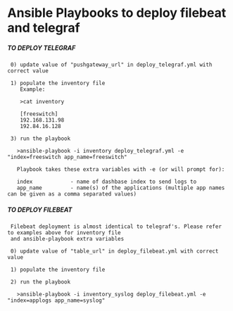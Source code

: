 # Ansible Playbooks to deploy filebeat and telegraf

##### TO DEPLOY TELEGRAF #####

     0) update value of "pushgateway_url" in deploy_telegraf.yml with correct value

     1) populate the inventory file
        Example:

        >cat inventory
        
        [freeswitch]
        192.168.131.98
        192.84.16.128

     3) run the playbook

       >ansible-playbook -i inventory deploy_telegraf.yml -e "index=freeswitch app_name=freeswitch"

       Playbook takes these extra variables with -e (or will prompt for): 

       index            - name of dashbase index to send logs to 
       app_name         - name(s) of the applications (multiple app names can be given as a comma separated values)
 

##### TO DEPLOY FILEBEAT #####

     Filebeat deployment is almost identical to telegraf's. Please refer to examples above for inventory file
     and ansible-playbook extra variables

     0) update value of "table_url" in deploy_filebeat.yml with correct value

     1) populate the inventory file

     2) run the playbook

       >ansible-playbook -i inventory_syslog deploy_filebeat.yml -e "index=applogs app_name=syslog"

